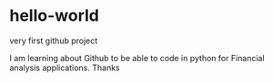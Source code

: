 # hello-world
very first github project

I am learning about Github to be able to code in python for Financial analysis applications.
Thanks

